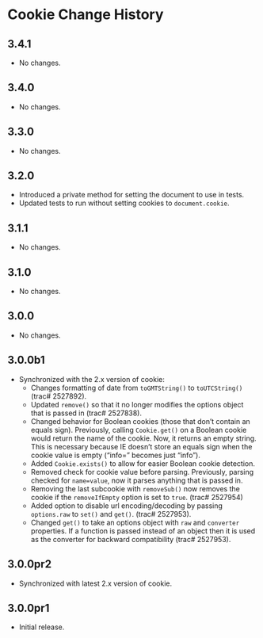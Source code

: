 Cookie Change History
=====================

3.4.1
-----

-   No changes.

3.4.0
-----

-   No changes.

3.3.0
-----

-   No changes.

3.2.0
-----

-   Introduced a private method for setting the document to use in tests.
-   Updated tests to run without setting cookies to `document.cookie`.

3.1.1
-----

-   No changes.

3.1.0
-----

-   No changes.

3.0.0
-----

-   No changes.

3.0.0b1
-------

-   Synchronized with the 2.x version of cookie:
    -   Changes formatting of date from `toGMTString()` to `toUTCString()` (trac\# 2527892).
    -   Updated `remove()` so that it no longer modifies the options object that is passed in (trac\# 2527838).
    -   Changed behavior for Boolean cookies (those that don’t contain an equals sign). Previously, calling `Cookie.get()` on a Boolean cookie would return the name of the cookie. Now, it returns an empty string. This is necessary because IE doesn’t store an equals sign when the cookie value is empty (“info=” becomes just “info”).
    -   Added `Cookie.exists()` to allow for easier Boolean cookie detection.
    -   Removed check for cookie value before parsing. Previously, parsing checked for `name=value`, now it parses anything that is passed in.
    -   Removing the last subcookie with `removeSub()` now removes the cookie if the `removeIfEmpty` option is set to `true`. (trac\# 2527954)
    -   Added option to disable url encoding/decoding by passing `options.raw` to `set()` and `get()`. (trac\# 2527953).
    -   Changed `get()` to take an options object with `raw` and `converter` properties. If a function is passed instead of an object then it is used as the converter for backward compatibility (trac\# 2527953).

3.0.0pr2
--------

-   Synchronized with latest 2.x version of cookie.

3.0.0pr1
--------

-   Initial release.
